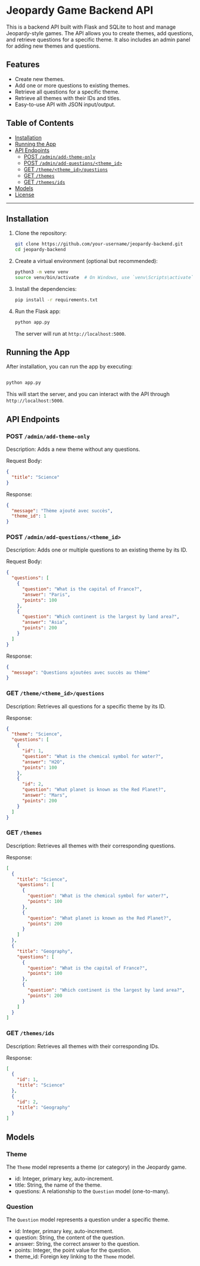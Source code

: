 # Jeopardy Game Backend API

This is a backend API built with Flask and SQLite to host and manage Jeopardy-style games. The API allows you to create themes, add questions, and retrieve questions for a specific theme. It also includes an admin panel for adding new themes and questions.

## Features

- Create new themes.
- Add one or more questions to existing themes.
- Retrieve all questions for a specific theme.
- Retrieve all themes with their IDs and titles.
- Easy-to-use API with JSON input/output.

## Table of Contents

- [Installation](#installation)
- [Running the App](#running-the-app)
- [API Endpoints](#api-endpoints)
  - [POST `/admin/add-theme-only`](#post-admintheme-only)
  - [POST `/admin/add-questions/<theme_id>`](#post-adminadd-questionstheme_id)
  - [GET `/theme/<theme_id>/questions`](#get-themetheme_idquestions)
  - [GET `/themes`](#get-themes)
  - [GET `/themes/ids`](#get-themesids)
- [Models](#models)
- [License](#license)

---

## Installation

1. Clone the repository:

   ```bash
   git clone https://github.com/your-username/jeopardy-backend.git
   cd jeopardy-backend
   ```

2. Create a virtual environment (optional but recommended):

    ```bash
    python3 -m venv venv
    source venv/bin/activate  # On Windows, use `venv\Scripts\activate`
    ```

3. Install the dependencies:

    ```bash
    pip install -r requirements.txt
    ```

4. Run the Flask app:

    ```bash
    python app.py
    ```

    The server will run at `http://localhost:5000`.


## Running the App

After installation, you can run the app by executing:

```bash

python app.py

```

This will start the server, and you can interact with the API through `http://localhost:5000`.

## API Endpoints
### POST `/admin/add-theme-only`

Description: Adds a new theme without any questions.

Request Body:

```json
{
  "title": "Science"
}
```

Response:

```json
{
  "message": "Thème ajouté avec succès",
  "theme_id": 1
}
```

### POST `/admin/add-questions/<theme_id>`

Description: Adds one or multiple questions to an existing theme by its ID.

Request Body:

```json
{
  "questions": [
    {
      "question": "What is the capital of France?",
      "answer": "Paris",
      "points": 100
    },
    {
      "question": "Which continent is the largest by land area?",
      "answer": "Asia",
      "points": 200
    }
  ]
}
```

Response:

```json
{
  "message": "Questions ajoutées avec succès au thème"
}
```

### GET `/theme/<theme_id>/questions`

Description: Retrieves all questions for a specific theme by its ID.

Response:

```json
{
  "theme": "Science",
  "questions": [
    {
      "id": 1,
      "question": "What is the chemical symbol for water?",
      "answer": "H2O",
      "points": 100
    },
    {
      "id": 2,
      "question": "What planet is known as the Red Planet?",
      "answer": "Mars",
      "points": 200
    }
  ]
}
```

### GET `/themes`

Description: Retrieves all themes with their corresponding questions.

Response:

```json
[
  {
    "title": "Science",
    "questions": [
      {
        "question": "What is the chemical symbol for water?",
        "points": 100
      },
      {
        "question": "What planet is known as the Red Planet?",
        "points": 200
      }
    ]
  },
  {
    "title": "Geography",
    "questions": [
      {
        "question": "What is the capital of France?",
        "points": 100
      },
      {
        "question": "Which continent is the largest by land area?",
        "points": 200
      }
    ]
  }
]
```

### GET `/themes/ids`

Description: Retrieves all themes with their corresponding IDs.

Response:

```json
[
  {
    "id": 1,
    "title": "Science"
  },
  {
    "id": 2,
    "title": "Geography"
  }
]
```

## Models
### Theme

The `Theme` model represents a theme (or category) in the Jeopardy game.

- id: Integer, primary key, auto-increment.
- title: String, the name of the theme.
- questions: A relationship to the `Question` model (one-to-many).

### Question

The `Question` model represents a question under a specific theme.

- id: Integer, primary key, auto-increment.
- question: String, the content of the question.
- answer: String, the correct answer to the question.
- points: Integer, the point value for the question.
- theme_id: Foreign key linking to the `Theme` model.
